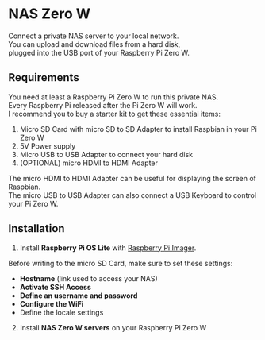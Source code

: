 # NAS Zero W

Connect a private NAS server to your local network.   
You can upload and download files from a hard disk,   
plugged into the USB port of your Raspberry Pi Zero W.


## Requirements

You need at least a Raspberry Pi Zero W to run this private NAS.  
Every Raspberry Pi released after the Pi Zero W will work.   
I recommend you to buy a starter kit to get these essential items:

1. Micro SD Card with micro SD to SD Adapter to install Raspbian in your Pi Zero W
2. 5V Power supply
3. Micro USB to USB Adapter to connect your hard disk
4. (OPTIONAL) micro HDMI to HDMI Adapter

The micro HDMI to HDMI Adapter can be useful for displaying the screen of Raspbian.  
The micro USB to USB Adapter can also connect a USB Keyboard to control your Pi Zero W.


## Installation

1) Install **Raspberry Pi OS Lite** with [Raspberry Pi Imager](https://www.raspberrypi.com/software/).  

Before writing to the micro SD Card, make sure to set these settings:   

- **Hostname** (link used to access your NAS)
- **Activate SSH Access**
- **Define an username and password**
- **Configure the WiFi**
- Define the locale settings

2) Install **NAS Zero W servers** on your Raspberry Pi Zero W
